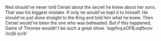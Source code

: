 Ned should've never told Cersei about the secret he knew about her sons.
That was his biggest mistake. If only he would've kept it to himself.
He should've just done straight to the King and told him what he knew.
Then Cersei would've been the one who was beheaded. But if this happened,
Game of Thrones wouldn't be such a great show.
'eqpfnq;eOFB;oqfbcnv
/scljb a;cb'
